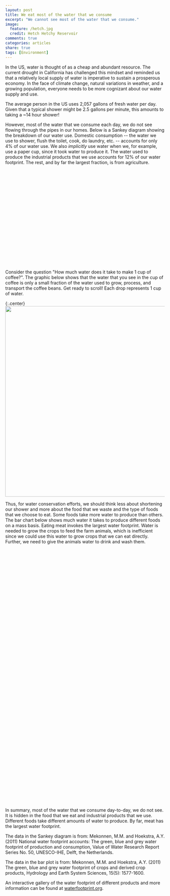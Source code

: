 ```yaml
---
layout: post
title: We eat most of the water that we consume
excerpt: "We cannot see most of the water that we consume."
image:
  feature: /hetch.jpg
  credit: Hetch Hetchy Reservoir
comments: true
categories: articles
share: true
tags: [Environment]
---
```


In the US, water is thought of as a cheap and abundant resource. The current drought in California has challenged this mindset and reminded us that a relatively local supply of water is imperative to sustain a prosperous economy. In the face of climate change, natural variations in weather, and a growing population, everyone needs to be more cognizant about our water supply and use.

The average person in the US uses 2,057 gallons of fresh water per day. Given that a typical shower might be 2.5 gallons per minute, this amounts to taking a ~14 hour shower! 

However, most of the water that we consume each day, we do not see flowing through the pipes in our homes. Below is a Sankey diagram showing the breakdown of our water use. Domestic consumption -- the water we use to shower, flush the toilet, cook, do laundry, etc. -- accounts for only 4% of our water use. We also *implicitly* use water when we, for example, use a paper cup, since it took water to produce it. The water used to produce the industrial products that we use accounts for 12% of our water footprint. The rest, and by far the largest fraction, is from agriculture.

<html>
<head>
<script type="text/javascript" src="https://www.google.com/jsapi"></script>
<script type="text/javascript">
google.load("visualization", "1.1", {packages:["sankey", "corechart", "bar"]});
google.setOnLoadCallback(drawChart);

function drawChart() {
    var data = new google.visualization.DataTable();
    data.addColumn('string', 'From');
    data.addColumn('string', 'To');
    data.addColumn('number', 'Gallons/day/person');
    data.addRows([
            [ 'Water', 'Domestic consumption', 80. ],
            [ 'Water', 'Industrial products', 242. ],
            [ 'Water', 'Agriculture', 1735. ]
            ]);
    // Mekonnen, M.M. and Hoekstra, A.Y. (2011) National water footprint accounts: The green, blue and grey water footprint of production and consumption,   Value of Water Research Report Series No. 50, UNESCO-IHE, Delft, the Netherlands.

    // Sets chart options.
    var options = {
title: 'US water footprint per capita',
width: 600,
sankey: {
    node: { label: { fontSize:16 } } },
    };

    // Instantiates and draws our chart, passing in some options.
    var chart = new google.visualization.Sankey(document.getElementById('sankey_basic'));
    chart.draw(data, options);
}
</script>
</head>
<body>
<div id="sankey_basic" style="width: 900px; height: 300px;"></div>
</body>
</html>

Consider the question "How much water does it take to make 1 cup of coffee?". The graphic below shows that the water that you see in the cup of coffee is only a small fraction of the water used to grow, process, and transport the coffee beans. Get ready to scroll! Each drop represents 1 cup of water.

{:.center}
<img src="/images/coffee_viz.jpg" align="middle" alt="" width="600">

Thus, for water conservation efforts, we should think less about shortening our shower and more about the food that we waste and the type of foods that we choose to eat. Some foods take more water to produce than others. The bar chart below shows much water it takes to produce different foods on a mass basis. Eating meat invokes the largest water footprint. Water is needed to grow the crops to feed the farm animals, which is inefficient since we could use this water to grow crops that we can eat directly. Further, we need to give the animals water to drink and wash them.

<html>
<head>
<script type="text/javascript" src="https://www.google.com/jsapi"></script>
<script type="text/javascript">
google.setOnLoadCallback(drawBasic);

function drawBasic() {

    var data = google.visualization.arrayToDataTable([
            ['Product', 'Water to produce (gallon/lb)'],
            ['Chocolate', 2060],
            ['Beef', 1847],
            ['Sheep meat', 1247],
            ['Pork', 717],
            ['Chicken meat', 518],
            ['Cheese', 381],
            ['Rice', 299],
            ['Dry pasta', 222],
            ['Sugar (cane)', 214],
            ['Wheat bread', 192],
            ['Corn', 146],
            ['Apples', 98],
            ['Bananas', 95],
            ['Oranges', 67],
            ['Potatoes', 34],
            ['Tomato', 25]
            ]);

    var options = {
title: 'Water footprints of food',
       chartArea: {width: '50%'},
       legend: {position: 'none'},
       colors: ['green'],
       hAxis: {
title: 'Water footprint',
       minValue: 0
       },
vAxis: {
title: 'Food Product'
       }
    };

    var chart = new google.visualization.BarChart(document.getElementById('chart_div'));

    chart.draw(data, options);
}
</script>
</head>
<body>
    <div id="chart_div" style="width: 900px; height: 800px;" ></div>
</body>
</html>

In summary, most of the water that we consume day-to-day, we do not see. It is hidden in the food that we eat and industrial products that we use. Different foods take different amounts of water to produce. By far, meat has the largest water footprint.

The data in the Sankey diagram is from:
Mekonnen, M.M. and Hoekstra, A.Y. (2011) National water footprint accounts: The green, blue and grey water footprint of production and consumption, Value of Water Research Report Series No. 50, UNESCO-IHE, Delft, the Netherlands.

The data in the bar plot is from:
Mekonnen, M.M. and Hoekstra, A.Y. (2011) The green, blue and grey water footprint of crops and derived crop products, Hydrology and Earth System Sciences, 15(5): 1577-1600.

An interactive gallery of the water footprint of different products and more information can be found at [waterfootprint.org](http://waterfootprint.org/en/resources/interactive-tools/product-gallery/).
